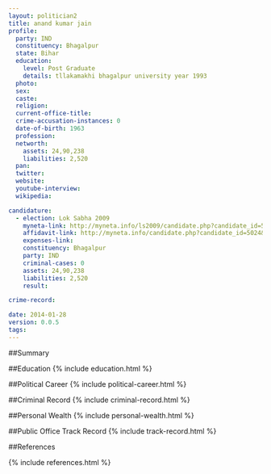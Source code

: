 ```yaml
---
layout: politician2
title: anand kumar jain
profile: 
  party: IND
  constituency: Bhagalpur
  state: Bihar
  education: 
    level: Post Graduate
    details: tllakamakhi bhagalpur university year 1993
  photo: 
  sex: 
  caste: 
  religion: 
  current-office-title: 
  crime-accusation-instances: 0
  date-of-birth: 1963
  profession: 
  networth: 
    assets: 24,90,238
    liabilities: 2,520
  pan: 
  twitter: 
  website: 
  youtube-interview: 
  wikipedia: 

candidature: 
  - election: Lok Sabha 2009
    myneta-link: http://myneta.info/ls2009/candidate.php?candidate_id=5024
    affidavit-link: http://myneta.info/candidate.php?candidate_id=5024&scan=original
    expenses-link: 
    constituency: Bhagalpur 
    party: IND
    criminal-cases: 0
    assets: 24,90,238
    liabilities: 2,520
    result:  

crime-record: 

date: 2014-01-28
version: 0.0.5
tags: 
---
```

##Summary


##Education
{% include education.html %}


##Political Career
{% include political-career.html %}


##Criminal Record
{% include criminal-record.html %}


##Personal Wealth
{% include personal-wealth.html %}


##Public Office Track Record
{% include track-record.html %}


##References


{% include references.html %}